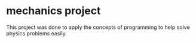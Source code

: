 # mechanics project

This project was done to apply the concepts of programming to help solve physics problems easily.
